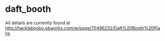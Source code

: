 daft_booth
==========

All details are currently found at http://hacklabnobo.pbworks.com/w/page/70496232/Daft%20Booth%20Plans

